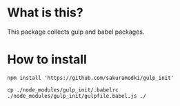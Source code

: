 # What is this?
This package collects gulp and babel packages.

# How to install
```
npm install 'https://github.com/sakuramodki/gulp_init'
```

```
cp ./node_modules/gulp_init/.babelrc ./node_modules/gulp_init/gulpfile.babel.js ./
```
